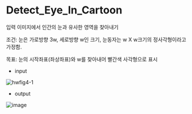 # Detect_Eye_In_Cartoon
입력 이미지에서 인간의 눈과 유사한 영역을 찾아내기

조건: 눈은 가로방향 3w, 세로방향 w인 크기, 눈동자는 w X w크기의 정사각형이라고 가정함. 

목표: 눈의 시작좌표(좌상좌표)와 w를 찾아내어 빨간색 사각형으로 표시

- input

![hwfig4-1](https://user-images.githubusercontent.com/78711364/116837531-cd0e1c00-ac05-11eb-9850-814fa907b550.jpg)

- output

![image](https://user-images.githubusercontent.com/78711364/116837761-ae5c5500-ac06-11eb-8daa-cb99405ba5c8.png)
